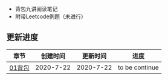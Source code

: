 * 背包九讲阅读笔记
* 附带Leetcode例题（未进行）

## 更新进度
| 章节 | 创建时间 | 更新时间 | 进度 |
| - | - | - | - |
| [01背包](0x01/0x01.md) | 2020-7-22 | 2020-7-22 | to be continue |



